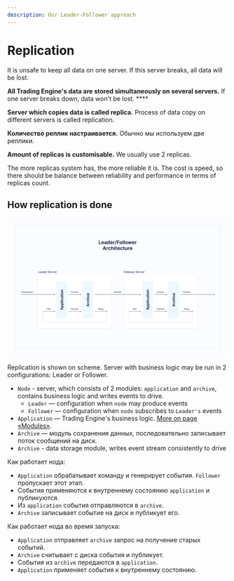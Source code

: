 ```yaml
---
description: Our Leader-Follower approach
---
```


# Replication

It is unsafe to keep all data on one server. If this server breaks, all data will be lost.

**All Trading Engine's data are stored simultaneously on several servers.** If one server breaks down, data won't be lost. ****

**Server which copies data is called replica.** Process of data copy on different servers is called replication.

**Количество реплик настраивается.** Обычно мы используем две реплики.

**Amount of replicas is customisable.** We usually use 2 replicas. 

The more replicas system has, the more reliable it is. The cost is speed, so there should be balance between reliability and performance in terms of replicas count.

## How replication is done

![Replication scheme](../../.gitbook/assets/leader_follower_architecture.png)

Replication is shown on scheme. Server with business logic may be run in 2 configurations: Leader or Follower.

* `Node` - server, which consists of 2 modules: `application` and `archive`, contains business logic and writes events to drive.
  * `Leader` — configuration when `node` may produce events
  * `Follower` — configuration when `node` subscribes to `Leader's` events
* `Application` — Trading Engine's business logic. [More on page «Modules»](modules.md#spisok-modulei).
* `Archive` — модуль сохранения данных, последовательно записывает поток сообщений на диск.
* `Archive` - data storage module, writes event stream consistently to drive

Как работает нода:

* `Application` обрабатывает команду и генерирует события. `Follower` пропускает этот этап.
* События применяются к внутреннему состоянию `application` и публикуются.
* Из `application` события отправляются в `archive`. 
* `Archive` записывает событие на диск и публикует его.

Как работает нода во время запуска:

* `Application` отправляет `archive` запрос на получение старых событий. 
* `Archive` считывает с диска события и публикует. 
* События из `archive` передаются в `application`.
* `Application` применяет события к внутреннему состоянию.



